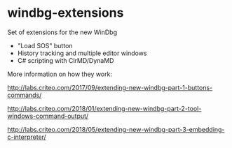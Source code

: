 # windbg-extensions
Set of extensions for the new WinDbg

- "Load SOS" button
- History tracking and multiple editor windows
- C# scripting with ClrMD/DynaMD

More information on how they work:

http://labs.criteo.com/2017/09/extending-new-windbg-part-1-buttons-commands/

http://labs.criteo.com/2018/01/extending-new-windbg-part-2-tool-windows-command-output/

http://labs.criteo.com/2018/05/extending-new-windbg-part-3-embedding-c-interpreter/
